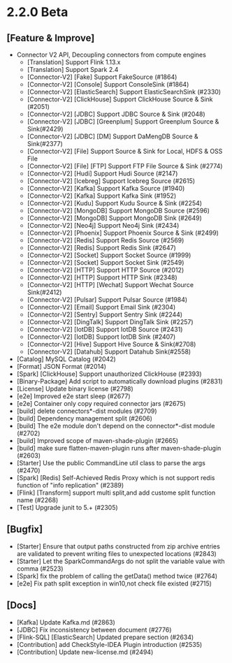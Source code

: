 # 2.2.0 Beta

## [Feature & Improve]

- Connector V2 API, Decoupling connectors from compute engines
    - [Translation] Support Flink 1.13.x
    - [Translation] Support Spark 2.4
    - [Connector-V2] [Fake] Support FakeSource (#1864)
    - [Connector-V2] [Console] Support ConsoleSink (#1864)
    - [Connector-V2] [ElasticSearch] Support ElasticSearchSink (#2330)
    - [Connector-V2] [ClickHouse] Support ClickHouse Source & Sink (#2051)
    - [Connector-V2] [JDBC] Support JDBC Source & Sink (#2048)
    - [Connector-V2] [JDBC] [Greenplum] Support Greenplum Source & Sink(#2429)
    - [Connector-V2] [JDBC] [DM] Support DaMengDB Source & Sink(#2377)
    - [Connector-V2] [File] Support Source & Sink for Local, HDFS & OSS File
    - [Connector-V2] [File] [FTP] Support FTP File Source & Sink (#2774)
    - [Connector-V2] [Hudi] Support Hudi Source (#2147)
    - [Connector-V2] [Icebreg] Support Icebreg Source (#2615)
    - [Connector-V2] [Kafka] Support Kafka Source (#1940)
    - [Connector-V2] [Kafka] Support Kafka Sink (#1952)
    - [Connector-V2] [Kudu] Support Kudu Source & Sink (#2254)
    - [Connector-V2] [MongoDB] Support MongoDB Source (#2596)
    - [Connector-V2] [MongoDB] Support MongoDB Sink (#2649)
    - [Connector-V2] [Neo4j] Support Neo4j Sink (#2434)
    - [Connector-V2] [Phoenix] Support Phoenix Source & Sink (#2499)
    - [Connector-V2] [Redis] Support Redis Source (#2569)
    - [Connector-V2] [Redis] Support Redis Sink (#2647)
    - [Connector-V2] [Socket] Support Socket Source (#1999)
    - [Connector-V2] [Socket] Support Socket Sink (#2549)
    - [Connector-V2] [HTTP] Support HTTP Source (#2012)
    - [Connector-V2] [HTTP] Support HTTP Sink (#2348)
    - [Connector-V2] [HTTP] [Wechat] Support Wechat Source Sink(#2412)
    - [Connector-V2] [Pulsar] Support Pulsar Source (#1984)
    - [Connector-V2] [Email] Support Email Sink (#2304)
    - [Connector-V2] [Sentry] Support Sentry Sink (#2244)
    - [Connector-V2] [DingTalk] Support DingTalk Sink (#2257)
    - [Connector-V2] [IotDB] Support IotDB Source (#2431)
    - [Connector-V2] [IotDB] Support IotDB Sink (#2407)
    - [Connector-V2] [Hive] Support Hive Source & Sink(#2708)
    - [Connector-V2] [Datahub] Support Datahub Sink(#2558)
- [Catalog] MySQL Catalog (#2042)
- [Format] JSON Format (#2014)
- [Spark] [ClickHouse] Support unauthorized ClickHouse (#2393)
- [Binary-Package] Add script to automatically download plugins (#2831)
- [License] Update binary license (#2798)
- [e2e] Improved e2e start sleep (#2677)
- [e2e] Container only copy required connector jars (#2675)
- [build] delete connectors*-dist modules (#2709)
- [build] Dependency management split (#2606)
- [build] The e2e module don't depend on the connector*-dist module (#2702)
- [build] Improved scope of maven-shade-plugin (#2665)
- [build] make sure flatten-maven-plugin runs after maven-shade-plugin (#2603)
- [Starter] Use the public CommandLine util class to parse the args  (#2470)
- [Spark] [Redis] Self-Achieved Redis Proxy which is not support redis function of "info replication" (#2389)
- [Flink] [Transform] support multi split,and add custome split function name (#2268)
- [Test] Upgrade junit to 5.+ (#2305)

## [Bugfix]

- [Starter] Ensure that output paths constructed from zip archive entries are validated to prevent writing files to
  unexpected locations (#2843)
- [Starter] Let the SparkCommandArgs do not split the variable value with comma (#2523)
- [Spark] fix the problem of calling the getData() method twice (#2764)
- [e2e] Fix path split exception in win10,not check file existed (#2715)

## [Docs]

- [Kafka] Update Kafka.md (#2863)
- [JDBC] Fix inconsistency between document (#2776)
- [Flink-SQL] [ElasticSearch] Updated prepare section (#2634)
- [Contribution] add CheckStyle-IDEA Plugin introduction (#2535)
- [Contribution] Update new-license.md (#2494)